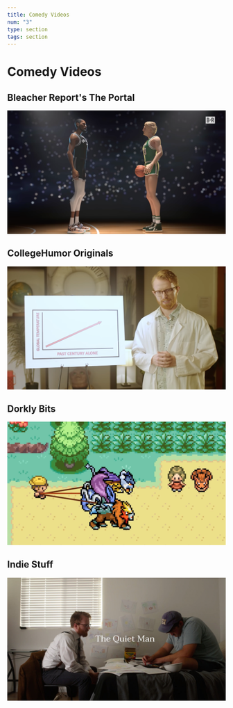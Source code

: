 ```yaml
---
title: Comedy Videos
num: "3"
type: section
tags: section
---
```

# Comedy Videos

## Bleacher Report's The Portal

<a href="https://www.instagram.com/tv/CV1Fw3PjQhS/" target="_blank"><img src="assets/screen-shot-2021-11-03-at-9.23.54-pm.png"/></a>

## CollegeHumor Originals

<a href="https://www.youtube.com/watch?v=4wuDbY9_IOI" target="_blank"><img src="assets/uploads/how_to_fix.png"/></a>

## Dorkly Bits

<a href="https://www.youtube.com/watch?v=Eo7Jd4z_UVg" target="_blank"><img src="assets/uploads/worst_real_life_jobs.png"/></a>

## Indie Stuff

<a href="https://vimeo.com/manage/videos/640913215" target="_blank"><img src="assets/1-2.jpeg"/></a>